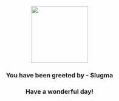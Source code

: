 <p align="center">
    <img src="https://raw.githubusercontent.com/PokeAPI/sprites/master/sprites/pokemon/218.png" width="150" height="150">
</p>
<h3 align="center">You have been greeted by - <b>Slugma</b></h3>
<h3 align="center">Have a wonderful day!</h3>
